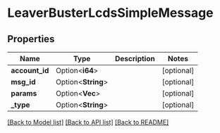 # LeaverBusterLcdsSimpleMessage

## Properties

Name | Type | Description | Notes
------------ | ------------- | ------------- | -------------
**account_id** | Option<**i64**> |  | [optional]
**msg_id** | Option<**String**> |  | [optional]
**params** | Option<**Vec<String>**> |  | [optional]
**_type** | Option<**String**> |  | [optional]

[[Back to Model list]](../README.md#documentation-for-models) [[Back to API list]](../README.md#documentation-for-api-endpoints) [[Back to README]](../README.md)


